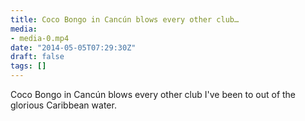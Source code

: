 ```yaml
---
title: Coco Bongo in Cancún blows every other club…
media:
- media-0.mp4
date: "2014-05-05T07:29:30Z"
draft: false
tags: []
---
```

Coco Bongo in Cancún blows every other club I've been to out of the glorious Caribbean water.
